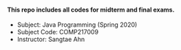 #### This repo includes all codes for midterm and final exams. 
- Subject: Java Programming (Spring 2020)
- Subject Code: COMP217009
- Instructor: Sangtae Ahn
